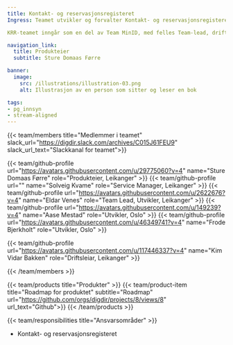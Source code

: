 ```yaml
---
title: Kontakt- og reservasjonsregisteret
Ingress: Teamet utvikler og forvalter Kontakt- og reservasjonsregisteret (KRR) - Primærkilden for innbyggernes digitale kontaktinformasjon

KRR-teamet inngår som en del av Team MinID, med felles Team-lead, driftsleder og Service Manager

navigation_link:
  title: Produkteier
  subtitle: Sture Domaas Førre

banner:
  image:
    src: /illustrations/illustration-03.png
    alt: Illustrasjon av en person som sitter og leser en bok

tags:
- pg_innsyn
- stream-aligned
---
```


{{< team/members title="Medlemmer i teamet" slack_url="https://digdir.slack.com/archives/C015J61FEU9" slack_url_text="Slackkanal for teamet">}}

  {{< team/github-profile url="https://avatars.githubusercontent.com/u/29775060?v=4" name="Sture Domaas Førre" role="Produkteier, Leikanger" >}}
   {{< team/github-profile url="" name="Solveig Kvame" role="Service Manager, Leikanger" >}}
  {{< team/github-profile url="https://avatars.githubusercontent.com/u/2622676?v=4" name="Eldar Venes" role="Team Lead, Utvikler, Leikanger" >}}
  {{< team/github-profile url="https://avatars.githubusercontent.com/u/149239?v=4" name="Aase Mestad" role="Utvikler, Oslo" >}}
  {{< team/github-profile url="https://avatars.githubusercontent.com/u/46349741?v=4" name="Frode Bjerkholt" role="Utvikler, Oslo" >}}

  {{< team/github-profile url="https://avatars.githubusercontent.com/u/117446337?v=4" name="Kim Vidar Bakken" role="Driftsleiar, Leikanger" >}}

{{< /team/members >}}

{{< team/products title="Produkter" >}}
{{< team/product-item title="Roadmap for produktet" subtitle="Roadmap" url="https://github.com/orgs/digdir/projects/8/views/8" url_text="Github">}}
{{< /team/products >}}

{{< team/responsibilities title="Ansvarsområder" >}}

- Kontakt- og reservasjonsregisteret 
